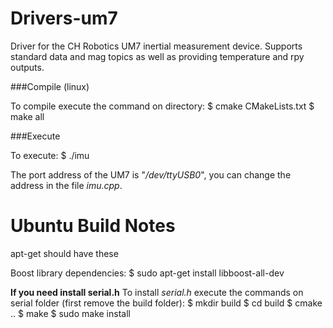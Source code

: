 Drivers-um7
===========

Driver for the CH Robotics UM7 inertial measurement device.
    Supports standard data and mag topics as well as providing temperature and rpy outputs.

###Compile (linux)

To compile execute the command on directory:
    $ cmake CMakeLists.txt
    $ make all

###Execute

To execute:
    $ ./imu

The port address of the UM7 is "*/dev/ttyUSB0*", you can change the address in the file *imu.cpp*.

Ubuntu Build Notes
==================
apt-get should have these

Boost library dependencies:
    $ sudo apt-get install libboost-all-dev


**If you need install serial.h**
    To install *serial.h* execute the commands on serial folder (first remove the build folder):
        $ mkdir build
        $ cd build
        $ cmake ..
        $ make
        $ sudo make install
